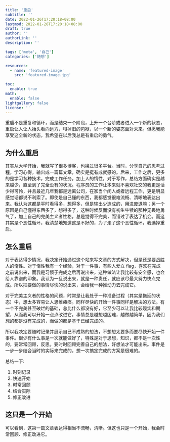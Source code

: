 ```yaml
---
title: '重启'
subtitle: ''
date: 2022-01-26T17:20:18+08:00
lastmod: 2022-01-26T17:20:18+08:00
draft: true
author: ''
authorLink: ''
description: ''

tags: ['meta', '自己']
categories: ['随想']

resources:
  - name: 'featured-image'
    src: 'featured-image.jpg'

toc:
  enable: true
math:
  enable: false
lightgallery: false
license: ''
---
```


重启不是重复和循环，而是结束一个阶段，上升一个台阶或者进入一个新的状态，重启让人让人抬头看向远方，甩掉旧的包袱，以一个新的姿态面对未来。但愿我能享受这全新的状态，我希望在以后我总是有重启的勇气。

<!--more-->

## 为什么重启

其实从大学开始，我就写了很多博客，也换过很多平台。当时，分享自己的思考过程，学习心得，输出成一篇篇文章，确实是挺有成就感的。后来，工作之后，更多的是学习各种技术，完成工作任务，加上人的惰性，对于写作，总结方面确实是越来越少，直至到了完全没有的状况。程序员的工作让本来就不喜欢社交的我更是话少得可怜，并且最近几年我都是远离公司，在家当个闲人或者远程工作，更是明显感觉话都说不利索了。即使是自己懂的东西，我都感觉很难流畅、清晰地表达出来。我认为这都是平时看得多，想得多，但是输出少造成的，用进废退嘛；另一个原因是自己懂得东西多了，想得多了，这种时候反而没有初生牛犊的那种无畏地勇气了，加上自己的完美主义者性格，总是觉得不完美，而错过了表达了机会。而这其实是个恶性循环，我清楚地知道这是不好的，为了走了这个恶性循环，我选择重启。

## 怎么重启

对于表达得少情况，我决定开始通过这个站来写文章的方式解决，但是还是要战胜人的惰性。对于惰性我有一个经验，对于一件事，有些人爱立 flag，喜欢在完成之前说出来，而我是习惯于完成之后再说出来，这种做法让我比较有安全感，也会给人靠谱的印象。我认为一旦说出来，就是一种责任，就应该尽最大努力快点完成。所以把要做的事情尽快的说出来，会给我一种推动力去完成它。

对于完美主义者的性格的问题，时常是让我处于一种准备过程（其实是拖延的状态）中，想太多容易让人思维瘫痪。同样尽快的开始一件事同样是解决的方法。有一个不完美甚至破烂的基础，总比什么都没有好，它至少可以让我比较现实和期望，从而我可以开始一点点改进它。事情总是越想越困难，越做越简单，因为我们想的都是没有完成的，而做的都是基于已经完成的。

所以我决定要随时记录并展示自己不成熟的想法，不想想太要多而要尽快开始一件事件。很少有什么事是一次就能做好了，特殊是对于思想，知识，都不是一次性的，要常常回顾，反思。要时时回顾完善自己的想法，好想法才可能出来。事件是一步一步结合当时的实际来完成的，想一次搞定完成的方案是很难的。

总结一下:

1. 时刻记录
2. 快速开始
3. 时常回顾
4. 结合实际
5. 修正改进

## 这只是一个开始

可以看到，这第一篇文章表达得相当不流畅，清晰。但这也只是一个开始，我会时常回顾、修正改进它。
